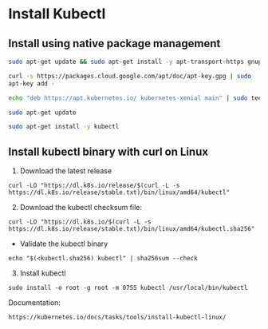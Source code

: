# Install Kubectl

## Install using native package management
```bash
sudo apt-get update && sudo apt-get install -y apt-transport-https gnupg2 curl
```
```bash
curl -s https://packages.cloud.google.com/apt/doc/apt-key.gpg | sudo 
apt-key add -
```
```bash
echo "deb https://apt.kubernetes.io/ kubernetes-xenial main" | sudo tee -a /etc/apt/sources.list.d/kubernetes.list
```
```bash
sudo apt-get update
```
```bash
sudo apt-get install -y kubectl
```

## Install kubectl binary with curl on Linux

1. Download the latest release

```
curl -LO "https://dl.k8s.io/release/$(curl -L -s https://dl.k8s.io/release/stable.txt)/bin/linux/amd64/kubectl"
```

2. Download the kubectl checksum file:
```
curl -LO "https://dl.k8s.io/$(curl -L -s https://dl.k8s.io/release/stable.txt)/bin/linux/amd64/kubectl.sha256"
```

- Validate the kubectl binary

```
echo "$(<kubectl.sha256) kubectl" | sha256sum --check
```

3. Install kubectl
```
sudo install -o root -g root -m 0755 kubectl /usr/local/bin/kubectl
```

Documentation:

`https://kubernetes.io/docs/tasks/tools/install-kubectl-linux/`